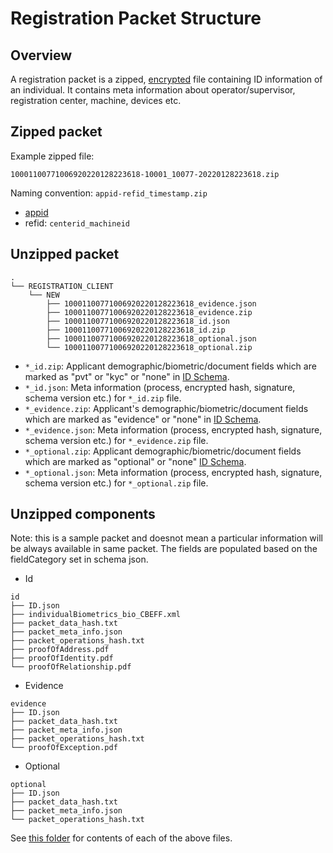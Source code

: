 # Registration Packet Structure

## Overview
A registration packet is a zipped, [encrypted](data-protection.md#registration-data-flow) file containing ID information of an individual. It contains meta information about operator/supervisor, registration center, machine, devices etc.  

## Zipped packet
Example zipped file:

`10001100771006920220128223618-10001_10077-20220128223618.zip`

Naming convention: `appid-refid_timestamp.zip` 
* [appid](identifiers.md#rid-appid)
* refid: `centerid_machineid`

## Unzipped packet
```
.
└── REGISTRATION_CLIENT
    └── NEW
        ├── 10001100771006920220128223618_evidence.json
        ├── 10001100771006920220128223618_evidence.zip
        ├── 10001100771006920220128223618_id.json
        ├── 10001100771006920220128223618_id.zip
        ├── 10001100771006920220128223618_optional.json
        └── 10001100771006920220128223618_optional.zip
```
* `*_id.zip`: Applicant demographic/biometric/document fields which are marked as "pvt" or "kyc" or "none" in [ID Schema](id-schema.md).
* `*_id.json`: Meta information (process, encrypted hash, signature, schema version etc.) for `*_id.zip` file.
* `*_evidence.zip`: Applicant's demographic/biometric/document fields which are marked as "evidence" or "none" in [ID Schema](id-schema.md).
* `*_evidence.json`: Meta information (process, encrypted hash, signature, schema version etc.) for `*_evidence.zip` file.
* `*_optional.zip`: Applicant demographic/biometric/document fields which are marked as "optional" or "none" [ID Schema](id-schema.md).
* `*_optional.json`: Meta information (process, encrypted hash, signature, schema version etc.) for `*_optional.zip` file.

## Unzipped components
Note: this is a sample packet and doesnot mean a particular information will be always available in same packet. The fields are populated based on the fieldCategory set in schema json.
* Id 
```
id
├── ID.json
├── individualBiometrics_bio_CBEFF.xml
├── packet_data_hash.txt
├── packet_meta_info.json
├── packet_operations_hash.txt
├── proofOfAddress.pdf
├── proofOfIdentity.pdf
└── proofOfRelationship.pdf
```
* Evidence
```
evidence
├── ID.json
├── packet_data_hash.txt
├── packet_meta_info.json
├── packet_operations_hash.txt
└── proofOfException.pdf
```
* Optional
```
optional
├── ID.json
├── packet_data_hash.txt
├── packet_meta_info.json
└── packet_operations_hash.txt
```

See [this folder](https://github.com/mosip/documentation/tree/1.2.0-rc2/docs/_files/packet-structure) for contents of each of the above files.

